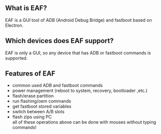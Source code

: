 ## What is EAF?
EAF is a GUI tool of ADB (Android Debug Bridge) and fastboot based on Electron.

## Which devices does EAF support?
EAF is only a GUI, so any device that has ADB or fastboot commands is supported.

## Features of EAF
- common used ADB and fastboot commands
- power management (reboot to system, recovery, bootloader ,etc.)
- flash/erase partition
- run flashing/oem commands
- get fastboot stored variables
- switch between A/B slots
- flash zips using PC  
all of these operations above can be done with mouses without typing commands!